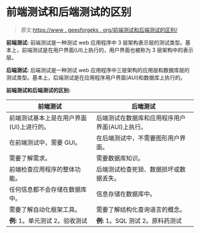 # 前端测试和后端测试的区别

> 原文:[https://www . geesforgeks . org/前端测试和后端测试的区别/](https://www.geeksforgeeks.org/difference-between-frontend-testing-and-backend-testing/)

**前端测试:**
前端测试是一种测试 web 应用程序中 3 层架构表示层的测试类型。基本上，前端测试是在用户界面(UI)上执行的，用户界面也被称为 3 层架构中的表示层。

**后端测试:**
后端测试是一种测试 web 应用程序中三层架构的应用层和数据库层的测试类型。基本上，后端测试是在应用程序用户界面(AUI)和数据库上执行的。

**前端测试和后端测试的区别:**

<center>

| 前端测试 | 后端测试 |
| --- | --- |
| 前端测试基本上是在用户界面(UI)上进行的。 | 后端测试在数据库和应用程序用户界面(AUI)上执行。 |
| 在前端测试中，需要 GUI。 | 在后端测试中，不需要图形用户界面。 |
| 需要了解需求。 | 需要数据库知识。 |
| 前端检查应用程序的整体功能。 | 后端测试检查死锁、数据损坏或数据丢失。 |
| 任何信息都不会存储在数据库中。 | 信息存储在数据库中。 |
| 需要了解自动化框架工具。 | 需要了解结构化查询语言的概念。 |
| **例:** 1。单元测试 2。验收测试 | **例:** 1。SQL 测试 2。原料药测试 |

</center>